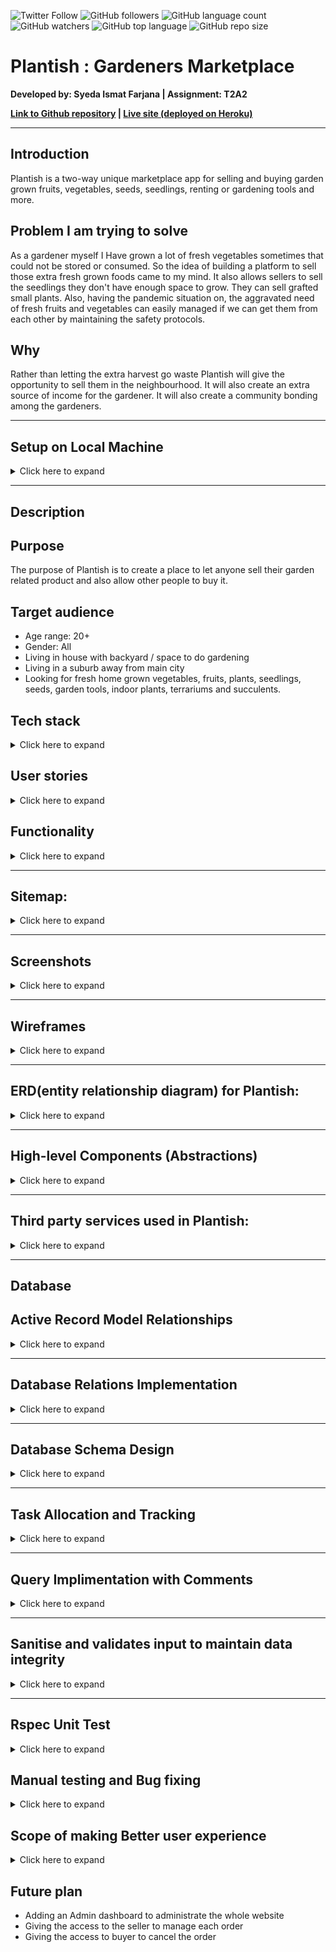 
![Twitter Follow](https://img.shields.io/twitter/follow/ismat_farjana?style=social)  ![GitHub followers](https://img.shields.io/github/followers/ismatfarjana?style=social) 
![GitHub language count](https://img.shields.io/github/languages/count/ismatfarjana/T2A2_Rails_marketplace) ![GitHub watchers](https://img.shields.io/github/watchers/ismatfarjana/T2A2_Rails_marketplace?style=social) ![GitHub top language](https://img.shields.io/github/languages/top/ismatfarjana/T2A2_Rails_marketplace) ![GitHub repo size](https://img.shields.io/github/repo-size/ismatfarjana/T2A2_Rails_marketplace)


# Plantish : Gardeners Marketplace
**Developed by: Syeda Ismat Farjana | Assignment: T2A2**

**[Link to Github repository](https://github.com/ismatfarjana/T2A2_Rails_marketplace) | [Live site (deployed on Heroku)](https://plantish.herokuapp.com/)**

---

## Introduction
Plantish is a two-way unique marketplace app for selling and buying garden grown fruits, vegetables, seeds, seedlings, renting or gardening tools and more.

## Problem I am trying to solve
 
As a gardener myself I Have grown a lot of fresh vegetables sometimes that could not be stored or consumed. So the idea of building a platform to sell those extra fresh grown foods came to my mind. It also allows sellers to sell the seedlings they don't have enough space to grow. They can sell grafted small plants. Also, having the pandemic situation on, the aggravated need of fresh fruits and vegetables can easily managed if we can get them from each other by maintaining the safety protocols.

## Why

Rather than letting the extra harvest go waste Plantish will give the opportunity to sell them in the neighbourhood. It will also create an extra source of income for the gardener. It will also create a community bonding among the gardeners.

---

## Setup on Local Machine

<details>
    <summary>Click here to expand</summary>

* Clone repository by running `git clone git@github.com:ismatfarjana/T2A2_Rails_marketplace.git`
* Navigate into app folder by running `cd T2A2_Rails_marketplace`
* Make sure you have config variable for Stripe, AWS S3
* run `bundle install`
* run `postgresql` on local mechine
* run `rails db:setup`
* run `rails db:migrate`
* run `rails server`
* Type `localhost:3000` on your favourite browser to see the project in action

</details>

---

## Description

## Purpose
The purpose of Plantish is to create a place to let anyone sell their garden related product and also allow other people to buy it.

## Target audience
  - Age range: 20+
  - Gender: All
  - Living in house with backyard / space to do gardening
  - Living in a suburb away from main city
  - Looking for fresh home grown vegetables, fruits, plants, seedlings, seeds, garden tools, indoor plants, terrariums and succulents.

## Tech stack

<details>
    <summary>Click here to expand</summary>

  **Frontend:**
  - HTML
  - CSS
  - ERB

 **Backend**
  - Ruby
  - Ruby on Rails

 **Database**
  - Postgresql

 **Deployment**
  - Heroku

 **Utilities**
  - AWS S3
  - Stripe
  - Devise


 **Tools**
  - RubyMine
  - Git
  - Github
  - Lucid chart
  - DBDESIGNER
  - Trello
  - Balsamiq

  
 **Test**
  - Rspec
  
  </details>  

## User stories

<details>
    <summary>Click here to expand</summary>

#### As an user:
  - I want to login to my account.
  - I want to edit my login settings
  - I want to create an account, so that I can make a profile so my location and other informations stay saved in my profile
  - I want to edit my profile
  - I want to delete my profile
  - I want to have the access to the private community group
  
 
 
#### As a buyer:
 
  - I want to buy a product by adding the product to the cart and finishing payment
 -  I want to look for product by category
 - I want to see the list of my confirmed ordered products after payment is done
 
#### As a seller:
 
- I want to add my product details
- I want to edit my product details

</details>

## Functionality

<details>
    <summary>Click here to expand</summary>

 #### User Profile: 
  The site visitor can create a profile with information (profile picture, email address, password, phone number, name, address, postcode, suburb) in order to add products to their product list and to add product to the cart in order to buy it. It also gives access to the registered user to the Plantish community where they can find other members as well. The visitor who doesn't have created any profile is allowed to browse the website.
  
####  Product list:
 Registered users can upload products to "My PRODUCT" list. Users can specify the type of product from the category selection option( seeds, seedlings, vegetables, fruits, flowers, indoor plants, succulents, terrariums, small plants, garden tools) in the form. Users will fix the price for each product . The amount of the selling product is also fixed by the user(seller). ***IF THE PRODUCT IS SOLD ALREADY THE SELLER CAN DELETE THE PRODUCT FROM THE PRODUCT LIST***
 
#### Private Community:
 Only a registered user will have the access to the private community of this website.  
 
 #### Payment:
  After the product is added to cart buyers can see their chosen product list in the cart and proceed to payment. After the payment is successful the buyer will be redirected to the paid order list. (The payment system is on demo mode at this moment. To have a test run follow the instruction shown in the cart page)

</details>

 ---

## Sitemap:

<details>
    <summary>Click here to expand</summary>
    
### Mockup of Plantish sitemap

![](https://i.imgur.com/jRFRqhj.jpg)

### Main Sitemaps:



| user status | sitemap | 
| -------- | -------- | 
|  Not logged in    | ![](https://i.imgur.com/FZCM9wJ.png)    |
| logged in(no profile created) | ![](https://i.imgur.com/tMGcYUb.png)|
| logged in(profile created) | ![](https://i.imgur.com/wFhqBty.png) |

</details>








---

## Screenshots


<details>
    <summary>Click here to expand</summary>
    


| Screenshots         |                Mobile                | Tablet                               | Desktop                              |
| ------------------- |:------------------------------------:| ------------------------------------ | ------------------------------------ |
| Home                | ![](https://i.imgur.com/Kejvk8X.png) | ![](https://i.imgur.com/GfLYwRO.png) | ![](https://i.imgur.com/wLzTqiv.jpg) |
| Create Profile      | ![](https://i.imgur.com/I88kf0o.png) | ![](https://i.imgur.com/UoHlhkA.png) | ![](https://i.imgur.com/1FnJSjc.png) |
| My Profile          | ![](https://i.imgur.com/raY5o1t.png) | ![](https://i.imgur.com/Ci0wW9c.png) | ![](https://i.imgur.com/54Ia5VD.png) |
| My Products         | ![](https://i.imgur.com/21h6IEK.png) | ![](https://i.imgur.com/XtadL0h.png) | ![](https://i.imgur.com/LDZiZV8.png) |
| Add product         | ![](https://i.imgur.com/5LQmtpi.png) | ![](https://i.imgur.com/3QREz8X.png) | ![](https://i.imgur.com/MQQeAWT.png) |
| Product by Category | ![](https://i.imgur.com/nyAPILK.png) | ![](https://i.imgur.com/Em7x6g3.png) | ![](https://i.imgur.com/HeLq5FE.jpg) |
| Each Product        | ![](https://i.imgur.com/UmT1ztr.png) | ![](https://i.imgur.com/UmT1ztr.png) | ![](https://i.imgur.com/MifbtYu.jpg) |
| Cart                | ![](https://i.imgur.com/BchvcdQ.png) | ![](https://i.imgur.com/REgJ5Aa.png) | ![](https://i.imgur.com/SfqMvmn.png) |
| Payment             |      ![](https://i.imgur.com/bHfOV5Q.png) | ![](https://i.imgur.com/GOOYa2P.png) | ![](https://i.imgur.com/rUcJn8U.png) |         
| Community           |  ![](https://i.imgur.com/VAQOO4x.png) |![](https://i.imgur.com/Abit3d1.png)  | ![](https://i.imgur.com/t8S0goW.png)      |
| About us            |  ![](https://i.imgur.com/DSG2Wbt.png) | ![](https://i.imgur.com/7Jj85UV.png) |![](https://i.imgur.com/zZCoeuE.jpg) |
| Contact us          |                 Text                 | Text                                 | ----                                 |


</details>







---

## Wireframes

<details>
    <summary>Click here to expand</summary>

| Different screens | Wireframes |  
| -------- | -------- | 
| **Desktop**    | ![](https://i.imgur.com/IFP0cKu.png)    | 
| **Tablet** | ![](https://i.imgur.com/iXjhuTR.png) |
| **Mobile phone** | ![](https://i.imgur.com/TkneKiL.png) |

</details>



---

## ERD(entity relationship diagram) for Plantish:

<details>
    <summary>Click here to expand</summary>

## ERD before production:
  ![](https://i.imgur.com/j24CU5P.png)

## ERD after production:
 For the perfection and the simplicity of the website, the main frame of ERD is followed strictly throughout the development process. 
 One exception: Initially I wanted to use AWS API to save the image as string in my database. Later I used Active storage to save the images in AWS S3 bucket.
 Future improvement plan: order_items table was created for giving sellers the access to manage order from each seller, which is under the future improvement plan.
 
 </details>

---


## High-level Components (Abstractions)

<details>
    <summary>Click here to expand</summary>

### User: 
 User is the first component of this app. An user will be able to browse all the categories and see all the products.

### Profile:
 The Profile includes information related to the registered user. One needs to create a profile in order to be able to start selling their own product or buying others item.
 
### Plantish community
This community holds all the registered users' contact information so they can connect to each other and make the internal bond stronger by helping each other with their gardening skills or by any means.

### Product of different categories
 Different category ranged items make it easy to browse the items. The registered buyer user will be able to add the product to the cart and proceed to the next step.
 
### Cart
  The cart holds all the chosen products of the buyer.

### Payment
 The payment system will allow the buyer to pay for the items. (This stage is under construction, a demo code is given to test the functionality of the infrastructure of the payment system)

</details>

---


## Third party services used in Plantish:

<details>
    <summary>Click here to expand</summary>

 ### Heroku: 
 Plantish gardener market place needs a deploying platform . I have used Heroku for that. Heroku is a cloud based platform which allows the developer to build, run, and operate applications.
 
 ### AWS S3 Bucket: 
 Picture of a product is a mandatory part of a two way marketplace. People cannot buy a product if there is no picture of the product. To create a trusted profile and upload the image of the product I needed a service that will allow me to give the access to the users of uploading pictures of their product and their profile picture. AWS S3 bucket solved this problem easily. All  the pictures are protected by the provided credentials of AWS.
 
 ### Stripe:  
 While selling and buying the product, a payment system is mandatory too. I am using Stripe to make the payment structure. At this moment this part is on demo/test mode. 

</details>

---

## Database
## Active Record Model Relationships

<details>
    <summary>Click here to expand</summary>
    
#### An User:
 * has_one profile, a profile belongs_to a user
 * has_many products, a product belongs_to a seller( under the class user)
 * has_many orders, an order belongs_to a buyer( under the class user)
 * has_many carts, a cart belongs_to a buyer( under the class user) and product
 
 ![](https://i.imgur.com/y57MwnI.png)


#### A profile:
 * has_one_attached picture, a profile belongs_to a user
 
 ![](https://i.imgur.com/j1MZ3vg.png)


 
#### A product:
 * a product belongs_to a seller(under the class user)
 * has_one_attached image
 * has_many carts, a cart belongs_to a buyer and a product

![](https://i.imgur.com/mErFMn8.png)

 
#### An order:
 * belongs_to a buyer
 * has_many carts
 * has_many order_items

![](https://i.imgur.com/amdptfw.png)

#### An order_item
 * has_one product, a product belongs_to a seller(under the class user)
 * has_one order, an order belongs_to a buyer(under the class user)
![](https://i.imgur.com/R5VYDgz.png)


 
#### A cart: 
 * belongs_to a product, a product belongs_to a seller(under the class user)
 * belong_to a buyer
 ![](https://i.imgur.com/WbZoY0K.png)






</details>




---

## Database Relations Implementation


<details>
    <summary>Click here to expand</summary>
    
#### User
 
  ![](https://i.imgur.com/oEy6Wju.png)
  
  * The user has more then one has_many and has_one relationship.
  * User table is connected to other tables with foreign keys.
  * It only holds the primary keys

 
 #### Profiles
 
  ![](https://i.imgur.com/ZbO8jJp.png)

  * The profile belongs_to a user, for that it is connected to the user table with foreign key

 
 #### Products
 
   ![](https://i.imgur.com/O3rXqFQ.png)
  * Product belongs_to user(seller) and connected to user table with foreign key.  
 
 #### Orders
 
   ![](https://i.imgur.com/FxRR8O9.png)
* Order belogs_to user as  seller and also as a buyers aspect. It has_many products.
 
 
 
 
 #### Carts
  
  ![](https://i.imgur.com/71oEpVI.png)
* cart holds the product_id and the buyer_id as foreign keys.
 



</details>

 
 
---

## Database Schema Design

<details>
    <summary>Click here to expand</summary>
    
Users:
* email: string
* encryped_password: string
* reset_password_token: string
* reset_password_sent_at: datetime
* remember_created_at: datetime
* created_at: datetime
* updated_at: datetime

Profiles:
* first_name: string
* last_name: string
* abn: string
* address: text
* suburb: string
* state: string
* postcode: string
* mobile_number: string
* user_id: references

Products:
* title: string
* category: string
* price: integer
* description: text
* seller_id: references

Orders: 
* buyer_id: references
* paid: boolean
* amount: float
* fulfilled: boolean

OrderItems:
* product_id: references
* order_id: references

Carts:
* product_id: references
* buyer_id: references



</details>





---

## Task Allocation and Tracking


<details>
    <summary>Click here to expand</summary>
    
The process is tracked by trello:

![](https://i.imgur.com/7FsujXP.jpg)
![](https://i.imgur.com/NNYHz1O.jpg)
![](https://i.imgur.com/7R7NJCX.jpg)

**[Link to Trello](https://trello.com/b/t3Gl2Y4D/t2a2rails-app)**
To have access to the Trello board send me a request.
</details>




---
## Query Implimentation with Comments

<details>
    <summary>Click here to expand</summary>

Query implimentation with comments in **transactions_controller**:

![](https://i.imgur.com/ndJJDbh.png)

</details>

---

## Sanitise and validates input to maintain data integrity
<details>
    <summary>Click here to expand</summary>

### Profile

  * **Sanitization**:
  Sanitization of user input by permitting specific keys in profile_params
  ![](https://i.imgur.com/h9zcT2z.png)

  * **Validation**:
   Validating different field of the profiles table
  ![](https://i.imgur.com/fm74hzE.png)

  

### Product

  * **Sanitization**:
  Sanitization of user input by permitting specific keys in product_params
  ![](https://i.imgur.com/cV617ZC.png)

  * **Validation**:
  Validating different field of the products table
  ![](https://i.imgur.com/9hdoun2.png)
  

  
### Cart

  * **Sanitization**:
  Sanitization of user input by permitting specific keys in cart_params
  ![](https://i.imgur.com/JuEkZcA.png)
  * **Validation**:
   Validating different field of the carts table
  ![](https://i.imgur.com/48hejmi.png)

</details>

---



## Rspec Unit Test

<details>
    <summary>Click here to expand</summary>
    
* **Product**

    Added products_controller unit test for testing create action
    
    ![](https://i.imgur.com/41aXQcZ.png)

    
</details>    





## Manual testing and Bug fixing

<details>
    <summary>Click here to expand</summary>

|  Bug        | Cause      | Solution   | Future plan   |
| ----------- | ----------- | ----------- | -------|
| `Add to cart` page breaks the app when the user is not logged in.| ERD : Cart is connected to db with user_id and product_id, so if there is no user logged in it is breaking the app on production when trying to add product to cart  | The structure of my ERD is fully based on DATABASE. I did my research and found out that it needs Javascript skill to add the product temporarily in cart. For now, I fixed this bug by disabling the `add to cart` button for users who are not logged in or signed in.     | Enabling the  local cart with script |
| Clicking on **Our Community** page broke the app | User did not filled all the required info place in form | adding validation to profile model and enabling the image properly on community page | Enabling the community page to all without logging in to the website |
|**Mobile number** is taking everything in the form| mobile_number is been saved in the db as string | I designed mobile_number to save as `string` in the database because it is not used for any kind of calculation. So the solution for this problem will be setting a validation on `Profile` model with **Regex** to allow only 10 numeric digits | -
| Add to cart button on each product show not working, giving error, param was showing empty| the cart was not having the access of the product id from the show page, which is mandatory to add that specific product to cart | product_id access to add to cart button  added | - |

</details>

## Scope of making Better user experience

<details>
    <summary>Click here to expand</summary>

| Feature now | Improvement plan | State |
| -------- | -------- | --- |
|**The cart** is showing **AUD$0** total with **check out** button, which is confusing to user     | Enabling the cart only when there is product added by registered user    | Done |
|**Product of <user>** showing nothing when no product is added| Need to add the button `add product` to the top and a message letting know that no product is being uploaded yet|
| Community is only showing the information of the member | To make the community more alive by adding features like- enabling internal message sending option , adding a blog site to the community, adding status update field for the members |
| Contact us page is currently under development | To make it properly functional with Sendgrid |

</details>


## Future plan  

* Adding an Admin dashboard to administrate the whole website 
* Giving the access to the seller to manage each order 
* Giving the access to buyer to cancel the order 

